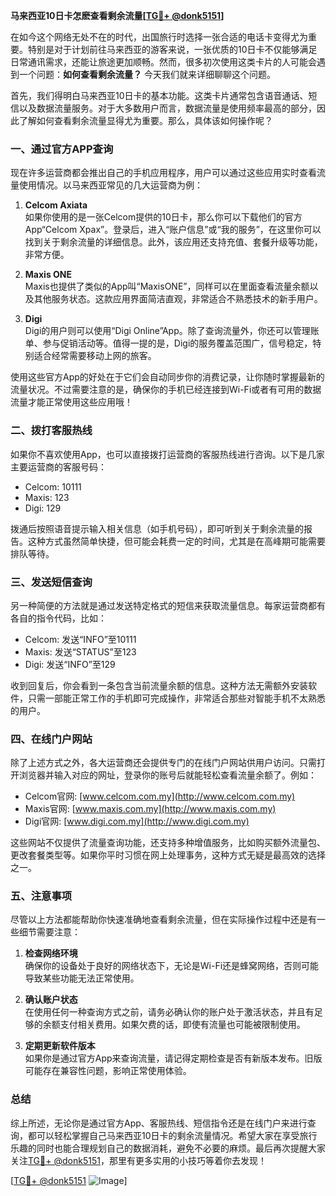 **马来西亚10日卡怎麽查看剩余流量[[TG💪+ @donk5151](https://t.me/s/donk5151)]**

在如今这个网络无处不在的时代，出国旅行时选择一张合适的电话卡变得尤为重要。特别是对于计划前往马来西亚的游客来说，一张优质的10日卡不仅能够满足日常通讯需求，还能让旅途更加顺畅。然而，很多初次使用这类卡片的人可能会遇到一个问题：**如何查看剩余流量？** 今天我们就来详细聊聊这个问题。

首先，我们得明白马来西亚10日卡的基本功能。这类卡片通常包含语音通话、短信以及数据流量服务。对于大多数用户而言，数据流量是使用频率最高的部分，因此了解如何查看剩余流量显得尤为重要。那么，具体该如何操作呢？

### **一、通过官方APP查询**

现在许多运营商都会推出自己的手机应用程序，用户可以通过这些应用实时查看流量使用情况。以马来西亚常见的几大运营商为例：

1. **Celcom Axiata**  
   如果你使用的是一张Celcom提供的10日卡，那么你可以下载他们的官方App“Celcom Xpax”。登录后，进入“账户信息”或“我的服务”，在这里你可以找到关于剩余流量的详细信息。此外，该应用还支持充值、套餐升级等功能，非常方便。

2. **Maxis ONE**  
   Maxis也提供了类似的App叫“MaxisONE”，同样可以在里面查看流量余额以及其他服务状态。这款应用界面简洁直观，非常适合不熟悉技术的新手用户。

3. **Digi**  
   Digi的用户则可以使用“Digi Online”App。除了查询流量外，你还可以管理账单、参与促销活动等。值得一提的是，Digi的服务覆盖范围广，信号稳定，特别适合经常需要移动上网的旅客。

使用这些官方App的好处在于它们会自动同步你的消费记录，让你随时掌握最新的流量状况。不过需要注意的是，确保你的手机已经连接到Wi-Fi或者有可用的数据流量才能正常使用这些应用哦！

### **二、拨打客服热线**

如果你不喜欢使用App，也可以直接拨打运营商的客服热线进行咨询。以下是几家主要运营商的客服号码：

- Celcom: 10111  
- Maxis: 123  
- Digi: 129  

拨通后按照语音提示输入相关信息（如手机号码），即可听到关于剩余流量的报告。这种方式虽然简单快捷，但可能会耗费一定的时间，尤其是在高峰期可能需要排队等待。

### **三、发送短信查询**

另一种简便的方法就是通过发送特定格式的短信来获取流量信息。每家运营商都有各自的指令代码，比如：

- Celcom: 发送“INFO”至10111  
- Maxis: 发送“STATUS”至123  
- Digi: 发送“INFO”至129  

收到回复后，你会看到一条包含当前流量余额的信息。这种方法无需额外安装软件，只需一部能正常工作的手机即可完成操作，非常适合那些对智能手机不太熟悉的用户。

### **四、在线门户网站**

除了上述方式之外，各大运营商还会提供专门的在线门户网站供用户访问。只需打开浏览器并输入对应的网址，登录你的账号后就能轻松查看流量余额了。例如：

- Celcom官网: [www.celcom.com.my](http://www.celcom.com.my)  
- Maxis官网: [www.maxis.com.my](http://www.maxis.com.my)  
- Digi官网: [www.digi.com.my](http://www.digi.com.my)

这些网站不仅提供了流量查询功能，还支持多种增值服务，比如购买额外流量包、更改套餐类型等。如果你平时习惯在网上处理事务，这种方式无疑是最高效的选择之一。

### **五、注意事项**

尽管以上方法都能帮助你快速准确地查看剩余流量，但在实际操作过程中还是有一些细节需要注意：

1. **检查网络环境**  
   确保你的设备处于良好的网络状态下，无论是Wi-Fi还是蜂窝网络，否则可能导致某些功能无法正常使用。

2. **确认账户状态**  
   在使用任何一种查询方式之前，请务必确认你的账户处于激活状态，并且有足够的余额支付相关费用。如果欠费的话，即使有流量也可能被限制使用。

3. **定期更新软件版本**  
   如果你是通过官方App来查询流量，请记得定期检查是否有新版本发布。旧版可能存在兼容性问题，影响正常使用体验。

### **总结**

综上所述，无论你是通过官方App、客服热线、短信指令还是在线门户来进行查询，都可以轻松掌握自己马来西亚10日卡的剩余流量情况。希望大家在享受旅行乐趣的同时也能合理规划自己的数据消耗，避免不必要的麻烦。最后再次提醒大家关注[TG💪+ @donk5151](https://t.me/s/donk5151)，那里有更多实用的小技巧等着你去发现！  

[[TG💪+ @donk5151](https://t.me/s/donk5151) ![Image](https://i.postimg.cc/rwNCRYN7/Snipaste-2025-04-30-17-27-05.png)]